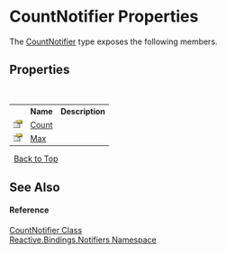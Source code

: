 # CountNotifier Properties
 

The <a href="a01ebca9-d088-ead8-a353-58550ee88dec">CountNotifier</a> type exposes the following members.


## Properties
&nbsp;<table><tr><th></th><th>Name</th><th>Description</th></tr><tr><td>![Public property](media/pubproperty.gif "Public property")</td><td><a href="0afc7041-b2b0-ec90-1949-c8c14dc6df14">Count</a></td><td /></tr><tr><td>![Public property](media/pubproperty.gif "Public property")</td><td><a href="664f766b-a9a9-17cf-4430-0a24aab01e0a">Max</a></td><td /></tr></table>&nbsp;
<a href="#countnotifier-properties">Back to Top</a>

## See Also


#### Reference
<a href="a01ebca9-d088-ead8-a353-58550ee88dec">CountNotifier Class</a><br /><a href="85d6a4d9-378c-3a5c-c6f0-5aaea99aa56b">Reactive.Bindings.Notifiers Namespace</a><br />